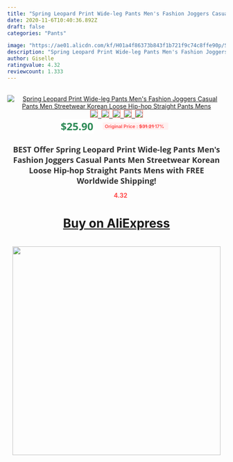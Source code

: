 ```yaml
---
title: "Spring Leopard Print Wide-leg Pants Men's Fashion Joggers Casual Pants Men Streetwear Korean Loose Hip-hop Straight Pants Mens"
date: 2020-11-6T10:40:36.892Z
draft: false
categories: "Pants"

image: "https://ae01.alicdn.com/kf/H01a4f86373b843f1b721f9c74c8ffe90p/Spring-Leopard-Print-Wide-leg-Pants-Men-s-Fashion-Joggers-Casual-Pants-Men-Streetwear-Korean-Loose.jpg"
description: "Spring Leopard Print Wide-leg Pants Men's Fashion Joggers Casual Pants Men Streetwear Korean Loose Hip-hop Straight Pants Mens"
author: Giselle
ratingvalue: 4.32
reviewcount: 1.333
---
```

<br>
<div style="text-align: center;">
<a href="https://s.click.aliexpress.com/e/_AoXmSt" target="_blank" rel="nofollow noopener noreferrer"><img alt="Spring Leopard Print Wide-leg Pants Men's Fashion Joggers Casual Pants Men Streetwear Korean Loose Hip-hop Straight Pants Mens" class="magnifier-image" src="https://ae01.alicdn.com/kf/H01a4f86373b843f1b721f9c74c8ffe90p/Spring-Leopard-Print-Wide-leg-Pants-Men-s-Fashion-Joggers-Casual-Pants-Men-Streetwear-Korean-Loose.jpg_640x640.jpg">
<br>
<img style="border:1px solid salmon" src="https://ae01.alicdn.com/kf/H01a4f86373b843f1b721f9c74c8ffe90p/Spring-Leopard-Print-Wide-leg-Pants-Men-s-Fashion-Joggers-Casual-Pants-Men-Streetwear-Korean-Loose.jpg_120x120.jpg">&nbsp;&nbsp;<img style="border:1px solid salmon" src="https://ae01.alicdn.com/kf/H261d45141aa5456bb4a12221b8c302b0g/Spring-Leopard-Print-Wide-leg-Pants-Men-s-Fashion-Joggers-Casual-Pants-Men-Streetwear-Korean-Loose.jpg_120x120.jpg">&nbsp;&nbsp;<img style="border:1px solid salmon" src="https://ae01.alicdn.com/kf/Hf4f47051edd34a689a78042108e348ddK/Spring-Leopard-Print-Wide-leg-Pants-Men-s-Fashion-Joggers-Casual-Pants-Men-Streetwear-Korean-Loose.jpg_120x120.jpg">&nbsp;&nbsp;<img style="border:1px solid salmon" src="https://ae01.alicdn.com/kf/H12a965c1956949cab7c1ca52faf7923cI/Spring-Leopard-Print-Wide-leg-Pants-Men-s-Fashion-Joggers-Casual-Pants-Men-Streetwear-Korean-Loose.jpg_120x120.jpg">&nbsp;&nbsp;<img style="border:1px solid salmon" src="https://ae01.alicdn.com/kf/H867b5c3a90f74262917d6593dafa5bbf9/Spring-Leopard-Print-Wide-leg-Pants-Men-s-Fashion-Joggers-Casual-Pants-Men-Streetwear-Korean-Loose.jpg_120x120.jpg"></a></div><br0>
<div style="text-align: center;"><span style="background-color: white; border: 0px; box-sizing: border-box; color: seagreen; display: inline-block; font-family: &quot;open sans&quot; , &quot;arial&quot; , &quot;helvetica&quot; , sans-serif , &quot;heiti&quot;; font-size: 24px; font-stretch: inherit; font-weight: 700; line-height: inherit; margin: 0px 10px 0px 0px; padding: 0px; vertical-align: middle;">$25.90 </span>
<span style="background: rgb(255 , 241 , 241); border-radius: 3px; border: 0px; box-sizing: border-box; color: #ff4747; display: inline-block; font-family: inherit; font-size: 12px; font-stretch: inherit; font-style: inherit; font-variant: inherit; font-weight: 600; line-height: inherit; margin: 0px; padding: 2px 5px; transform: scale(0.9); vertical-align: middle;">Original Price : <b style="text-decoration: line-through;">$31.21 </b> 17%&nbsp;&nbsp;</span></div>
<h1 style="color: #333333; display: inline-block; font-family: &quot;open sans&quot; , &quot;arial&quot; , &quot;helvetica&quot; , sans-serif , &quot;heiti&quot;; font-size: 18px; font-stretch: inherit; font-weight: 700; text-align: center;">BEST Offer Spring Leopard Print Wide-leg Pants Men's Fashion Joggers Casual Pants Men Streetwear Korean Loose Hip-hop Straight Pants Mens with FREE Worldwide Shipping!</h1>
<div style="color: #ff4747; text-align: center;">
<img src="https://4.bp.blogspot.com/-M0ZcTcb-5uY/XleCXlxnR4I/AAAAAAAAAEc/OrjgMkXV1oMQFaCRZj5HQwOCBcu3w1FegCPcBGAYYCw/s1600/star.png" style="height: 15px;">&nbsp;<b>4.32</b></div>
<div class="button_cont" align="center"><a class="buynow_a" href="https://s.click.aliexpress.com/e/_AoXmSt" target="_blank" rel="nofollow noopener noreferrer"><H1>Buy on AliExpress</H1></a></div><br>
<div class="separator" style="clear: both; text-align: center;">
<img src="https://lh3.googleusercontent.com/-pTy5HemUv9M/XlePHvY0dAI/AAAAAAAAAE4/0nX5iRUoIWY8eMW9Dpxeirr157OZliDIgCLcBGAsYHQ/s1600/badge.gif" width="480">
</div>

